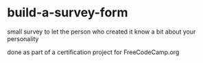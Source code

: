 # build-a-survey-form
small survey to let the person who created it know a bit about your personality

done as part of a certification project for FreeCodeCamp.org
